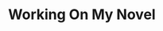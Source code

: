 ---
ee_id_thing: '2205'
site: '1'
type: '2'
inv_num: 2012-066
add_credit:
url: 2012-066-working-on-my-novel
title: Working On My Novel
year: '2014'
display_year: '2012'
medium: Twitter Account
dims:
pitch: "​Twitter Feed which re-tweets the best posts featuring the phrase “working
  on my novel”."
ps:
live_url: http://twitter.com/WrknOnMyNovel
youtube:
related_code:
imgs: working-on-my-novel-2012-066-digital-screenshot-1-database-ih.jpg
subheading: "(Twitter Account)"
download:
commission:
related: |-
  [17] [2004-006-dooogle] 2004-006 Dooogle
  [54] [2009-032-working-on-my-novel] 2009-032 Working On My Novel (Twitter Search)
  [55] [2009-046-what-a-misunderstanding-art] 2009-046 What a Misunderstanding!
  [98] [2010-020-sorry-i-havent-posted] 2010-020 Sorry I Havent Posted
  [4127] [2012-037-work-on-my-novel-book] 2012-037 Work On My Novel (book)
layout: things-i-made
---
